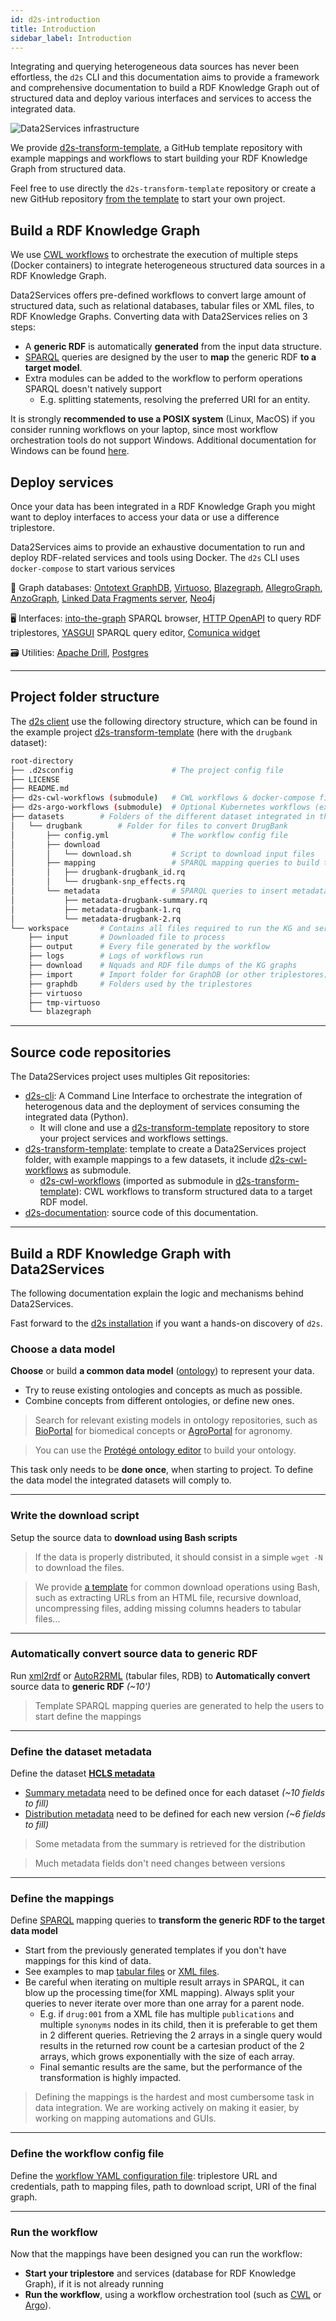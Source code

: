 ```yaml
---
id: d2s-introduction
title: Introduction
sidebar_label: Introduction
---
```


Integrating and querying heterogeneous data sources has never been effortless, the `d2s` CLI and this documentation aims to provide a framework and comprehensive documentation to build a RDF Knowledge Graph out of structured data and deploy various interfaces and services to access the integrated data.

<img src="/img/d2s-architecture.png" alt="Data2Services infrastructure" style="max-width: 100%; max-height: 100%;" />

We provide [d2s-transform-template](https://github.com/MaastrichtU-IDS/d2s-transform-template/), a GitHub template repository with example mappings and workflows to  start building your RDF Knowledge Graph from structured data. 

Feel free to use directly the `d2s-transform-template` repository or create a new GitHub repository [from the template](https://github.com/MaastrichtU-IDS/d2s-transform-template/) to start your own project.

## Build a RDF Knowledge Graph

We use [CWL workflows](https://www.commonwl.org/) to orchestrate the execution of multiple steps (Docker containers) to integrate heterogeneous structured data sources in a RDF Knowledge Graph.

Data2Services offers pre-defined workflows to convert large amount of structured data, such as relational databases, tabular files or XML files, to RDF Knowledge Graphs. Converting data with Data2Services relies on 3 steps:

* A **generic RDF** is automatically **generated** from the input data structure.
* [SPARQL](https://www.w3.org/TR/sparql11-query/) queries are designed by the user to **map** the generic RDF **to a target model**. 
* Extra modules can be added to the workflow to perform operations SPARQL doesn't natively support 
  * E.g. splitting statements, resolving the preferred URI for an entity.

It is strongly **recommended to use a POSIX system** (Linux, MacOS) if you consider running workflows on your laptop, since most workflow orchestration tools do not support Windows. Additional documentation for Windows can be found [here](/docs/guide-windows).

## Deploy services

Once your data has been integrated in a RDF Knowledge Graph you might want to deploy interfaces to access your data or use a difference triplestore.

Data2Services aims to provide an exhaustive documentation to run and deploy RDF-related services and tools using Docker. The `d2s` CLI uses `docker-compose` to start various services

🔗 Graph databases: [Ontotext GraphDB](/docs/services-graph-databases#graphdb), [Virtuoso](/docs/services-graph-databases#virtuoso), [Blazegraph](/docs/services-graph-databases#blazegraph), [AllegroGraph](/docs/services-graph-databases#allegrograph), [AnzoGraph](/docs/services-graph-databases#anzograph), [Linked Data Fragments server](/docs/services-graph-databases#linked-data-fragments-server), [Neo4j](/docs/services-graph-databases#neo4j)

🖥️ Interfaces: [into-the-graph](/docs/services-webui#into-the-graph) SPARQL browser, [HTTP OpenAPI](/docs/services-interfaces#d2s-api) to query RDF triplestores, [YASGUI](/docs/services-webui#yasgui) SPARQL query editor, [Comunica widget](/docs/services-webui#comunica-widget)

🗃️ Utilities: [Apache Drill](/docs/services-utilities#apache-drill), [Postgres](/docs/guide-postgres)

---

## Project folder structure

The [d2s client](https://pypi.org/manage/project/d2s/releases/) use the following directory structure, which can be found in the example project [d2s-transform-template](https://github.com/MaastrichtU-IDS/d2s-transform-template) (here with the `drugbank` dataset):

```bash
root-directory
├── .d2sconfig						# The project config file
├── LICENSE
├── README.md
├── d2s-cwl-workflows (submodule)	# CWL workflows & docker-compose files (required)
├── d2s-argo-workflows (submodule)	# Optional Kubernetes workflows (experimental)
├── datasets		# Folders of the different dataset integrated in the KG 
│   └── drugbank		# Folder for files to convert DrugBank
│       ├── config.yml				# The workflow config file
│       ├── download
│       │   └── download.sh			# Script to download input files
│       ├── mapping					# SPARQL mapping queries to build the KG 
│       │   ├── drugbank-drugbank_id.rq
│       │   └── drugbank-snp_effects.rq
│       └── metadata				# SPARQL queries to insert metadata about the dataset 
│           ├── metadata-drugbank-summary.rq
│           ├── metadata-drugbank-1.rq
│           └── metadata-drugbank-2.rq
└── workspace		# Contains all files required to run the KG and services
    ├── input		# Downloaded file to process
    ├── output		# Every file generated by the workflow
    ├── logs		# Logs of workflows run 
    ├── download	# Nquads and RDF file dumps of the KG graphs
    ├── import      # Import folder for GraphDB (or other triplestores)
    ├── graphdb     # Folders used by the triplestores
    ├── virtuoso
    ├── tmp-virtuoso
    └── blazegraph
```

---

## Source code repositories

The Data2Services project uses multiples Git repositories:

* [d2s-cli](https://github.com/MaastrichtU-IDS/d2s-cli): A Command Line Interface to orchestrate the integration of heterogenous  data and the deployment of services consuming the integrated data (Python).
  * It will clone and use a [d2s-transform-template](https://github.com/MaastrichtU-IDS/d2s-transform-template) repository to store your project services and workflows settings.
* [d2s-transform-template](https://github.com/MaastrichtU-IDS/d2s-transform-template): template to create a Data2Services project folder, with example mappings to a few datasets, it include [d2s-cwl-workflows](https://github.com/MaastrichtU-IDS/d2s-cwl-workflows) as submodule.
  * [d2s-cwl-workflows](https://github.com/MaastrichtU-IDS/d2s-cwl-workflows) (imported as submodule in [d2s-transform-template](https://github.com/MaastrichtU-IDS/d2s-transform-template)): CWL workflows to transform structured data to a target RDF model.
* [d2s-documentation](https://github.com/MaastrichtU-IDS/d2s-documentation): source code of this documentation.

---

## Build a RDF Knowledge Graph with Data2Services

The following documentation explain the logic and mechanisms behind Data2Services.

Fast forward to the [d2s installation](/docs/d2s-installation) if you want a hands-on discovery of `d2s`.

### Choose a data model

**Choose** or build **a common data model** ([ontology](https://www.w3.org/standards/semanticweb/ontology)) to represent your data.

* Try to reuse existing ontologies and concepts as much as possible.
* Combine concepts from different ontologies, or define new ones.

> Search for relevant existing models in ontology repositories, such as [BioPortal](https://bioportal.bioontology.org/recommender) for biomedical concepts or [AgroPortal](http://agroportal.lirmm.fr/recommender) for agronomy.

> You can use the [Protégé ontology editor](https://protege.stanford.edu/) to build your ontology.

This task only needs to be **done once**, when starting to project. To define the data model the integrated datasets will comply to.

---

### Write the download script

Setup the source data to **download using Bash scripts**

> If the data is properly distributed, it should consist in a simple `wget -N` to download the files.

> We provide [a template](https://github.com/MaastrichtU-IDS/d2s-download/blob/master/datasets/TEMPLATE/download.sh) for common download operations using Bash, such as extracting URLs from an HTML file, recursive download, uncompressing files, adding missing columns headers to tabular files...

---

### Automatically convert source data to generic RDF

Run [xml2rdf](https://github.com/MaastrichtU-IDS/xml2rdf) or [AutoR2RML](https://github.com/MaastrichtU-IDS/AutoR2RML) (tabular files, RDB) to **Automatically convert** source data to **generic RDF** *(~10')*

> Template SPARQL mapping queries are generated to help the users to start define the mappings

---

### Define the dataset metadata

Define the dataset [**HCLS metadata**](https://www.w3.org/TR/hcls-dataset/) 

* [Summary metadata](https://github.com/MaastrichtU-IDS/d2s-transform-template/blob/master/datasets/drugbank/metadata/metadata-drugbank-0-summary.rq) need to be defined once for each dataset *(~10 fields to fill)*
* [Distribution metadata](https://github.com/MaastrichtU-IDS/d2s-transform-template/blob/master/datasets/drugbank/metadata/metadata-drugbank-1.rq) need to be defined for each new version *(~6 fields to fill)*

> Some metadata from the summary is retrieved for the distribution

> Much metadata fields don't need changes between versions

---

### Define the mappings

Define [SPARQL](https://www.w3.org/TR/sparql11-query/) mapping queries to **transform the generic RDF to the target data model** 

* Start from the previously generated templates if you don't have mappings for this kind of data.
* See examples to map [tabular files](https://github.com/MaastrichtU-IDS/d2s-transform-template/tree/master/datasets/cohd/mapping) or [XML files](https://github.com/MaastrichtU-IDS/d2s-transform-template/tree/master/datasets/drugbank/mapping).
* Be careful when iterating on multiple result arrays in SPARQL, it can blow up the processing time(for XML mapping). Always split your queries to never iterate over more than one array for a parent node.
  * E.g. if `drug:001` from a XML file has multiple `publications` and multiple `synonyms` nodes in its child, then it is preferable to get them in 2 different queries. Retrieving the 2 arrays in a single query would results in the returned row count be a cartesian product of the 2 arrays, which grows exponentially with the size of each array.
  * Final semantic results are the same, but the performance of the transformation is highly impacted.

>  Defining the mappings is the hardest and most cumbersome task in data integration. We are working actively on making it easier, by working on mapping automations and GUIs. 

---

### Define the workflow config file

Define the [workflow YAML configuration file](https://github.com/MaastrichtU-IDS/d2s-transform-template/blob/master/datasets/cohd/config.yml): triplestore URL and credentials, path to mapping files, path to download script, URI of the final graph.

---

### Run the workflow

Now that the mappings have been designed you can run the workflow:

* **Start your triplestore** and services (database for RDF Knowledge Graph), if it is not already running
* **Run the workflow**, using a workflow orchestration tool (such as [CWL](https://www.commonwl.org/) or [Argo](https://argoproj.github.io/argo/)).
